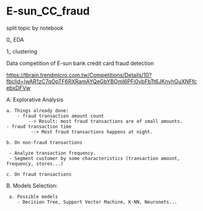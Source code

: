 # E-sun_CC_fraud
split topic by notebook

0_ EDA

1_ clustering

Data competition of E-sun bank credit card fraud detection


https://tbrain.trendmicro.com.tw/Competitions/Details/10?fbclid=IwAR1zC7qOpTF6RXRamAYQeGbYBOmI6PFi0vbFbTt6JKnvhGuXNFfcebxDFVw



A. Explorative Analysis

    a. Things already done:
    	- fraud transaction amount count
	        --> Result: most fraud transactions are of small amounts. 
	- fraud transaction time
	         --> Most fraud transactions happens at night.
	
    b. On non-fraud transactions
    
   	 - Analyze transaction frequency. 
 	 - Segment customer by some characteristics (transaction amount, frequency, stores...) 

    c. On fraud transactions
         
    

B. Models Selection:

     a. Possible models
     	- Decision Tree, Support Vector Machine, K-NN, Neuronets...
